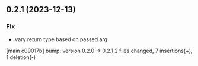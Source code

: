 ## 0.2.1 (2023-12-13)

### Fix

- vary return type based on passed arg

[main c09017b] bump: version 0.2.0 → 0.2.1
 2 files changed, 7 insertions(+), 1 deletion(-)

